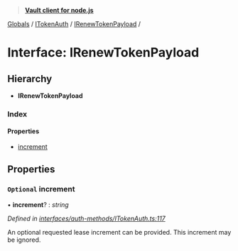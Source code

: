 > **[Vault client for node.js](../README.md)**

[Globals](../globals.md) / [ITokenAuth](../modules/itokenauth.md) / [IRenewTokenPayload](itokenauth.irenewtokenpayload.md) /

# Interface: IRenewTokenPayload

## Hierarchy

* **IRenewTokenPayload**

### Index

#### Properties

* [increment](itokenauth.irenewtokenpayload.md#optional-increment)

## Properties

### `Optional` increment

• **increment**? : *string*

*Defined in [interfaces/auth-methods/ITokenAuth.ts:117](https://github.com/theogravity/vault-tacular/blob/c36eea1/src/interfaces/auth-methods/ITokenAuth.ts#L117)*

An optional requested lease increment can be provided. This increment may be ignored.